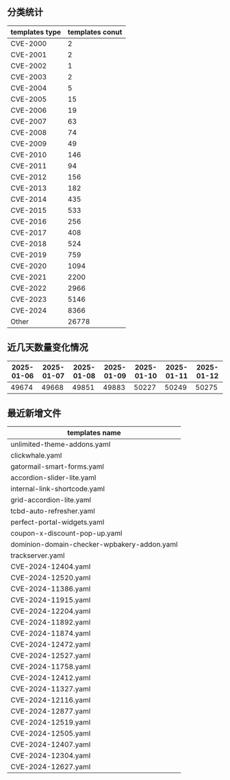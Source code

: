 ## 分类统计
| templates type | templates conut | 
| --- | --- |
| CVE-2000 | 2 |
| CVE-2001 | 2 |
| CVE-2002 | 1 |
| CVE-2003 | 2 |
| CVE-2004 | 5 |
| CVE-2005 | 15 |
| CVE-2006 | 19 |
| CVE-2007 | 63 |
| CVE-2008 | 74 |
| CVE-2009 | 49 |
| CVE-2010 | 146 |
| CVE-2011 | 94 |
| CVE-2012 | 156 |
| CVE-2013 | 182 |
| CVE-2014 | 435 |
| CVE-2015 | 533 |
| CVE-2016 | 256 |
| CVE-2017 | 408 |
| CVE-2018 | 524 |
| CVE-2019 | 759 |
| CVE-2020 | 1094 |
| CVE-2021 | 2200 |
| CVE-2022 | 2966 |
| CVE-2023 | 5146 |
| CVE-2024 | 8366 |
| Other | 26778 |
## 近几天数量变化情况
|2025-01-06 | 2025-01-07 | 2025-01-08 | 2025-01-09 | 2025-01-10 | 2025-01-11 | 2025-01-12|
|--- | ------ | ------ | ------ | ------ | ------ | ---|
|49674 | 49668 | 49851 | 49883 | 50227 | 50249 | 50275|
## 最近新增文件
| templates name | 
| --- |
| unlimited-theme-addons.yaml |
| clickwhale.yaml |
| gatormail-smart-forms.yaml |
| accordion-slider-lite.yaml |
| internal-link-shortcode.yaml |
| grid-accordion-lite.yaml |
| tcbd-auto-refresher.yaml |
| perfect-portal-widgets.yaml |
| coupon-x-discount-pop-up.yaml |
| dominion-domain-checker-wpbakery-addon.yaml |
| trackserver.yaml |
| CVE-2024-12404.yaml |
| CVE-2024-12520.yaml |
| CVE-2024-11386.yaml |
| CVE-2024-11915.yaml |
| CVE-2024-12204.yaml |
| CVE-2024-11892.yaml |
| CVE-2024-11874.yaml |
| CVE-2024-12472.yaml |
| CVE-2024-12527.yaml |
| CVE-2024-11758.yaml |
| CVE-2024-12412.yaml |
| CVE-2024-11327.yaml |
| CVE-2024-12116.yaml |
| CVE-2024-12877.yaml |
| CVE-2024-12519.yaml |
| CVE-2024-12505.yaml |
| CVE-2024-12407.yaml |
| CVE-2024-12304.yaml |
| CVE-2024-12627.yaml |
